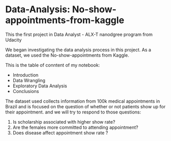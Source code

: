 # Data-Analysis: No-show-appointments-from-kaggle
This the first project in Data Analyst - ALX-T nanodgree program from Udacity

We began investigating the data analysis process in this project.
As a dataset, we used the No-show-appointments from Kaggle.

This is the table of conntent of my notebook: 
- Introduction
- Data Wrangling
- Exploratory Data Analysis
- Conclusions


The dataset used  collects information from 100k medical appointments in Brazil and is focused on the question of whether or not patients show up for their appointment. and we will try to respond to those questions: 

1) Is scholarship associated with higher show rate?
2) Are the females more committed to attending appointment?
3) Does disease affect appointment show rate ?
